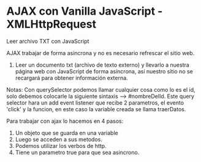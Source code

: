 # AJAX con Vanilla JavaScript - XMLHttpRequest

Leer archivo TXT con JavaScript

AJAX trabajar de forma asincrona y no es necesario refrescar el sitio web.

1. Leer un documento txt (archivo de texto externo) y llevarlo a nuestra página web con JavaScript de forma asíncrona, así nuestro sitio no se recargará para obtener información externa.

Notas:
Con querySelector podemos llamar cualquier cosa como lo es el id, solo debemos colocarle la siguiente sintaxis --> #nombreDelId. Este query selector hara un add event listener que recibe 2 parametros, el evento  'click' y la funcion,  en este caso la variable creada se llama traerDatos.

Para trabajar con ajax lo hacemos en 4 pasos:
1. Un objeto que se guarda en una variable
2. Luego se acceden a sus metodos.
3. Podemos utilizar los verbos de http.
4. Tiene un parametro true para que sea asincrono.
